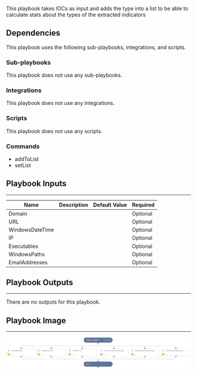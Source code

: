 This playbook takes IOCs as input and adds the type into a list to be able to calculate stats about the types of the extracted indicators

## Dependencies

This playbook uses the following sub-playbooks, integrations, and scripts.

### Sub-playbooks

This playbook does not use any sub-playbooks.

### Integrations

This playbook does not use any integrations.

### Scripts

This playbook does not use any scripts.

### Commands

* addToList
* setList

## Playbook Inputs

---

| **Name** | **Description** | **Default Value** | **Required** |
| --- | --- | --- | --- |
| Domain |  |  | Optional |
| URL |  |  | Optional |
| WindowsDateTime |  |  | Optional |
| IP |  |  | Optional |
| Executables |  |  | Optional |
| WindowsPaths |  |  | Optional |
| EmailAddresses |  |  | Optional |

## Playbook Outputs

---
There are no outputs for this playbook.

## Playbook Image

---

![Set indicator types](../doc_files/Set_indicator_types.png)
